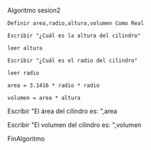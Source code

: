 Algoritmo sesion2

	Definir area,radio,altura,volumen Como Real
	
	Escribir "¿Cuál es la altura del cilindro"
	
	leer altura
	
	Escribir "¿Cuál es el radio del cilindro"
	
	leer radio

	area = 3.1416 * radio * radio

	volumen = area * altura
	
Escribir "El área del cilindro es: ",area
	
Escribir "El volumen del cilindro es: ",volumen
	
FinAlgoritmo
